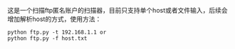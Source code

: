 这是一个扫描ftp匿名账户的扫描器，目前只支持单个host或者文件输入，后续会增加解析host的方式，使用方法：
```
python ftp.py -t 192.168.1.1 or 
python ftp.py -f host.txt
```
